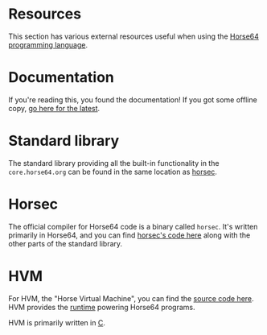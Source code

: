 
Resources
=========

This section has various external resources useful when using the
[Horse64 programming language](https://horse64.org).


Documentation
=============

If you're reading this, you found the documentation! If you got
some offline copy, [go here for the latest](https://horse64.org/docs).


Standard library
================

The standard library providing all the built-in functionality in
the `core.horse64.org` can be found in the same location as
[horsec](#Horsec).


Horsec
======

The official compiler for Horse64 code is a binary called `horsec`.
It's written primarily in Horse64, and you can find [
horsec's code here](https://codeberg.org/Horse/core.horse64.org)
along with the other parts of the standard library.


HVM
===

For HVM, the "Horse Virtual Machine", you can find the
[source code here](https://codeberg.org/Horse64/hvm.horse64.org).
HVM provides the [runtime](docs/Runtime.md) powering Horse64 programs.

HVM is primarily written in [C](
https://en.wikipedia.org/wiki/C_%28programming_language%29).

